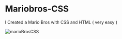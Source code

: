 # Mariobros-CSS
I Created a Mario Bros with CSS and HTML ( very easy )

![marioBrosCSS](https://user-images.githubusercontent.com/76445704/123516398-2b062f80-d69c-11eb-9eeb-500b16ccadd2.jpg)
